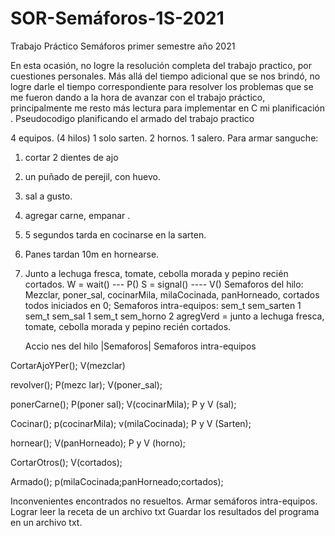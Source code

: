 # SOR-Semáforos-1S-2021
Trabajo Práctico Semáforos primer semestre año 2021


En esta ocasión, no logre la resolución completa del trabajo practico, por cuestiones personales. Más allá del tiempo adicional que se nos brindó, no logre darle el tiempo correspondiente para resolver los problemas que se me fueron dando a la hora de avanzar con el trabajo práctico, principalmente me resto más lectura para implementar en C mi planificación .
Pseudocodigo planificando el armado del trabajo practico

4 equipos. (4 hilos)
1 solo sarten.
2 hornos.
1 salero.
Para armar sanguche:
1.	cortar 2 dientes de ajo
2.	un puñado de perejil, con huevo.
3.	sal a gusto.
4.	agregar carne, empanar .
5.	5 segundos tarda en cocinarse en la sarten.
6.	Panes tardan 10m en hornearse.
7.	Junto a lechuga fresca, tomate, cebolla morada y pepino recién cortados.
W = wait() ---    P()
S =  signal() ---- V()
Semaforos del hilo:
Mezclar, poner_sal, cocinarMila, milaCocinada, panHorneado, cortados  todos iniciados en 0;
Semaforos intra-equipos:
sem_t sem_sarten  1
sem_t sem_sal  1
sem_t sem_horno  2
agregVerd = junto a lechuga fresca, tomate, cebolla morada y pepino recién cortados.


    Accio         nes del hilo	|Semaforos|     	Semaforos intra-equipos                                                                          
    
  CortarAjoYPer();   	V(mezclar)	
  
revolver();	P(mezc lar); V(poner_sal);                   

ponerCarne();	P(poner sal); V(cocinarMila);	P y V (sal);

Cocinar();	p(cocinarMila); v(milaCocinada);	P y V (Sarten); 

hornear();	V(panHorneado);	P y V (horno); 

CortarOtros();	V(cortados);	

Armado();	p(milaCocinada;panHorneado;cortados);	
		

Inconvenientes encontrados no resueltos. 
Armar semáforos intra-equipos.
Lograr leer la receta de un archivo txt
Guardar los resultados del programa en un archivo txt.
